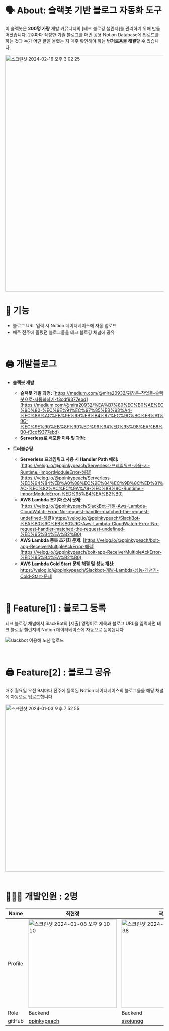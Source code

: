 # 🗣️ About: 슬랙봇 기반 블로그 자동화 도구

이 슬랙봇은 **200명 가량** 개발 커뮤니티의 [테크 블로깅 챌린지]를 관리하기 위해 만들어졌습니다. 2주마다 작성한 기술 블로그를 매번 공용 Notion Database에 업로드를 하는 것과 누가 어떤 글을 올렸는 지 매주 확인해야 하는 **번거로움을 해결**할 수 있습니다.

<img width="749" alt="스크린샷 2024-02-16 오후 3 02 25" src="https://github.com/techeer-sv/Notion_Bot/assets/102022609/3e94060c-7819-4355-bf24-7542bc8d87cc">



<br/>

# 🌠  기능

- 블로그 URL 입력 시 Notion 데이터베이스에 자동 업로드
- 매주 전주에 올렸던 블로그들을 테크 블로깅 채널에 공유

<br/>

# 🖨️ 개발블로그

- **슬랙봇 개발**
    - **슬랙봇 개발 과정:** [https://medium.com/@mira20932/귀찮은-작업들-슬랙봇으로-자동화하기-f3cdf9377ebd](https://medium.com/@mira20932/%EA%B7%80%EC%B0%AE%EC%9D%80-%EC%9E%91%EC%97%85%EB%93%A4-%EC%8A%AC%EB%9E%99%EB%B4%87%EC%9C%BC%EB%A1%9C-%EC%9E%90%EB%8F%99%ED%99%94%ED%95%98%EA%B8%B0-f3cdf9377ebd)
    - **Serverless로 배포한 이유 및 과정:**
    
- **트러블슈팅**
    - **Serverless 프레임워크 사용 시 Handler Path 에러:** [https://velog.io/@ppinkypeach/Serverless-프레임워크-사용-시-Runtime.-ImportModuleError-해결](https://velog.io/@ppinkypeach/Serverless-%ED%94%84%EB%A0%88%EC%9E%84%EC%9B%8C%ED%81%AC-%EC%82%AC%EC%9A%A9-%EC%8B%9C-Runtime.-ImportModuleError-%ED%95%B4%EA%B2%B0)
    - **AWS Lambda 초기화 순서 문제:** [https://velog.io/@ppinkypeach/SlackBot-개발-Aws-Lambda-CloudWatch-Error-No-request-handler-matched-the-request-undefined-해결](https://velog.io/@ppinkypeach/SlackBot-%EA%B0%9C%EB%B0%9C-Aws-Lambda-CloudWatch-Error-No-request-handler-matched-the-request-undefined-%ED%95%B4%EA%B2%B0)
    - **AWS Lambda 중복 초기화 문제:** [https://velog.io/@ppinkypeach/bolt-app-ReceiverMultipleAckError-해결](https://velog.io/@ppinkypeach/bolt-app-ReceiverMultipleAckError-%ED%95%B4%EA%B2%B0)
    - **AWS Lambda Cold Start 문제 해결 및 성능 개선:** https://velog.io/@ppinkypeach/Slackbot-개발-Lambda-성능-개선기-Cold-Start-문제
 
<br/>


# 📑 Feature[1] : 블로그 등록
테크 블로깅 채널에서 SlackBot의 [제출] 명령어로 제목과 블로그 URL을 입력하면 테크 블로깅 챌린지의 Notion 데이터베이스에 자동으로 등록됩니다

![slackbot 이용해 노션 업로드](https://github.com/techeer-sv/Notion_Bot/assets/126966126/7e4b99c5-0d7c-4d0c-9aff-62eff16c596b)


<br/>

# 🖨️ Feature[2] : 블로그 공유
  <span>매주 월요일 오전 9시마다 전주에 등록된 Notion 데이터베이스의 블로그들을 해당 채널에 자동으로 업로드합니다</span>

  
  <img width="530" alt="스크린샷 2024-01-03 오후 7 52 55" src="https://github.com/techeer-sv/Notion_Bot/assets/102022609/9e532dfb-7490-4c2b-b120-a1d2f6dff8ea">

  <br/>



<br/>


# 👩🏻‍💻 개발인원 : 2명
| Name    | 최현정   |  곽소정   |
| ------- | -------| ---------|
| Profile | <img width="280" alt="스크린샷 2024-01-08 오후 9 10 10" src="https://github.com/techeer-sv/Notion_Bot/assets/102022609/bc1ee107-154a-4adf-8ccc-38c83f1cce4a"> | <img width="280" alt="스크린샷 2024-01-08 오후 9 06 38" src="https://github.com/techeer-sv/Notion_Bot/assets/102022609/5734017b-9441-48c4-827b-b0a80166383b">|
| Role    | Backend | Backend  |
| gitHub  | [ppinkypeach](https://github.com/ppinkypeach) | [ssojungg](https://github.com/ssojungg)   |

